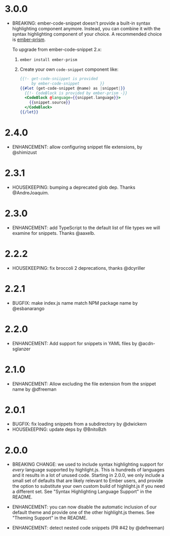 # 3.0.0

 - BREAKING: ember-code-snippet doesn't provide a built-in syntax highlighting component anymore. Instead, you can combine it with the syntax highlighting component of your choice. A recommended choice is [ember-prism](https://github.com/shipshapecode/ember-prism).

    To upgrade from ember-code-snippet 2.x:
    1. `ember install ember-prism`
    2. Create your own `code-snippet` component like:

        ```hbs
        {{!- get-code-sniippet is provided
             by ember-code-snippet         }}
        {{#let (get-code-snippet @name) as |snippet|}}
          {{!- CodeBlock is provided by ember-prism -}}
          <CodeBlock @language={{snippet.language}}>
            {{snippet.source}}
          </CodeBlock>
        {{/let}}
        ```

# 2.4.0
 - ENHANCEMENT: allow configuring snippet file extensions, by @shimizust

# 2.3.1

 - HOUSEKEEPING: bumping a deprecated glob dep. Thanks @AndreJoaquim.

# 2.3.0

 - ENHANCEMENT: add TypeScript to the default list of file types we will examine for snippets. Thanks @aaxelb.

# 2.2.2

 - HOUSEKEEPING: fix broccoli 2 deprecations, thanks @dcyriller

# 2.2.1

 - BUGFIX: make index.js name match NPM package name by @esbanarango

# 2.2.0

 - ENHANCEMENT: Add support for snippets in YAML files by @acdn-sglanzer

# 2.1.0

 - ENHANCEMENT: Allow excluding the file extension from the snippet name by @dfreeman

# 2.0.1
 - BUGFIX: fix loading snippets from a subdirectory by @dwickern
 - HOUSEkEEPING: update deps by @BnitoBzh

# 2.0.0

 - BREAKING CHANGE: we used to include syntax highlighting support for *every* language supported by highlight.js.  This is hundreds of languages and it results in a lot of unused code. Starting in 2.0.0, we only include a small set of defaults that are likely relevant to Ember users, and provide the option to substitute your own custom build of highlight.js if you need a different set. See "Syntax Highlighting Language Support" in the README.

 - ENHANCEMENT: you can now disable the automatic inclusion of our default theme and provide one of the other highlight.js themes. See "Theming Support" in the README.

 - ENHANCEMENT: detect nested code snippets (PR #42 by @defreeman)
